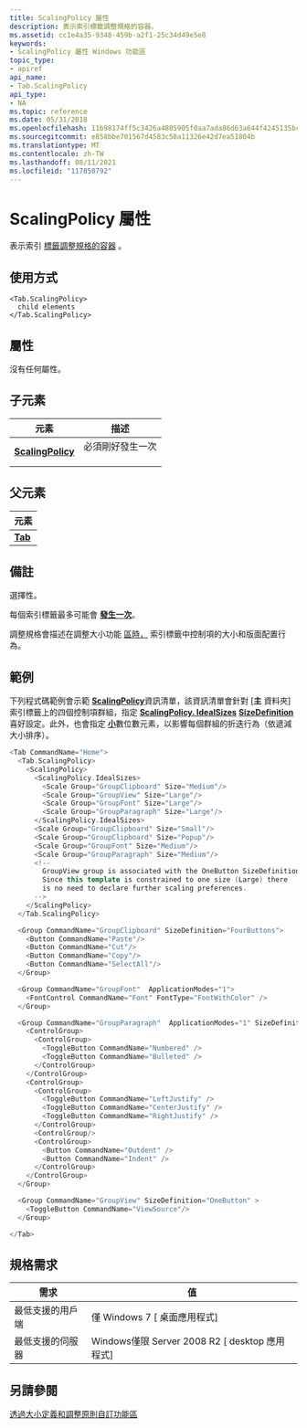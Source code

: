 ```yaml
---
title: ScalingPolicy 屬性
description: 表示索引標籤調整規格的容器。
ms.assetid: cc1e4a35-9348-459b-a2f1-25c34d49e5e8
keywords:
- ScalingPolicy 屬性 Windows 功能區
topic_type:
- apiref
api_name:
- Tab.ScalingPolicy
api_type:
- NA
ms.topic: reference
ms.date: 05/31/2018
ms.openlocfilehash: 11b98174ff5c3426a4805905f0aa7ada86d63a644f4245135bcede5c71d11e75
ms.sourcegitcommit: e858bbe701567d4583c50a11326e42d7ea51804b
ms.translationtype: MT
ms.contentlocale: zh-TW
ms.lasthandoff: 08/11/2021
ms.locfileid: "117850792"
---
```

# <a name="tabscalingpolicy-property"></a>ScalingPolicy 屬性

表示索引 [標籤調整規格的容器](windowsribbon-controls-tab.md) 。

## <a name="usage"></a>使用方式

``` syntax
<Tab.ScalingPolicy>
  child elements
</Tab.ScalingPolicy>
```

## <a name="attributes"></a>屬性

沒有任何屬性。

## <a name="child-elements"></a>子元素



| 元素                                                                 | 描述                                    |
|-------------------------------------------------------------------------|------------------------------------------------|
| [**ScalingPolicy**](windowsribbon-element-scalingpolicy.md)<br/> | 必須剛好發生一次<br/> <br/> |



## <a name="parent-elements"></a>父元素



| 元素                                             |
|-----------------------------------------------------|
| [**Tab**](windowsribbon-element-tab.md)<br/> |



## <a name="remarks"></a>備註

選擇性。

每個索引標籤最多可能會 [**發生一次**](windowsribbon-element-tab.md)。

調整規格會描述在調整大小功能 [區時，](windowsribbon-controls-tab.md) 索引標籤中控制項的大小和版面配置行為。

## <a name="examples"></a>範例

下列程式碼範例會示範 [**ScalingPolicy**](windowsribbon-element-scalingpolicy.md)資訊清單，該資訊清單會針對 [**主** 資料夾] 索引標籤上的四個控制項群組，指定 [**ScalingPolicy. IdealSizes**](windowsribbon-element-scalingpolicy-idealsizes.md) [**SizeDefinition**](windowsribbon-element-sizedefinition.md)喜好設定。此外，也會指定 [**小**](windowsribbon-element-scale.md)數位數元素，以影響每個群組的折迭行為（依遞減大小排序）。


```C++
<Tab CommandName="Home">
  <Tab.ScalingPolicy>
    <ScalingPolicy>
      <ScalingPolicy.IdealSizes>
        <Scale Group="GroupClipboard" Size="Medium"/>
        <Scale Group="GroupView" Size="Large"/>
        <Scale Group="GroupFont" Size="Large"/>
        <Scale Group="GroupParagraph" Size="Large"/>
      </ScalingPolicy.IdealSizes>
      <Scale Group="GroupClipboard" Size="Small"/>
      <Scale Group="GroupClipboard" Size="Popup"/>
      <Scale Group="GroupFont" Size="Medium"/>
      <Scale Group="GroupParagraph" Size="Medium"/>
      <!-- 
        GroupView group is associated with the OneButton SizeDefinition.
        Since this template is constrained to one size (Large) there
        is no need to declare further scaling preferences.
      -->
    </ScalingPolicy>
  </Tab.ScalingPolicy>

  <Group CommandName="GroupClipboard" SizeDefinition="FourButtons">
    <Button CommandName="Paste"/>
    <Button CommandName="Cut"/>
    <Button CommandName="Copy"/>
    <Button CommandName="SelectAll"/>
  </Group>

  <Group CommandName="GroupFont"  ApplicationModes="1">
    <FontControl CommandName="Font" FontType="FontWithColor" />
  </Group>

  <Group CommandName="GroupParagraph"  ApplicationModes="1" SizeDefinition="ButtonGroups">
    <ControlGroup>
      <ControlGroup>
        <ToggleButton CommandName="Numbered" />
        <ToggleButton CommandName="Bulleted" />
      </ControlGroup>
    </ControlGroup>
    <ControlGroup>
      <ControlGroup>
        <ToggleButton CommandName="LeftJustify" />
        <ToggleButton CommandName="CenterJustify" />
        <ToggleButton CommandName="RightJustify" />
      </ControlGroup>
      <ControlGroup/>
      <ControlGroup>
        <Button CommandName="Outdent" />
        <Button CommandName="Indent" />
      </ControlGroup>
    </ControlGroup>
  </Group>

  <Group CommandName="GroupView" SizeDefinition="OneButton" >
    <ToggleButton CommandName="ViewSource"/>
  </Group>

</Tab>
```



## <a name="requirements"></a>規格需求



| 需求 | 值 |
|-------------------------------------|---------------------------------------------------------|
| 最低支援的用戶端<br/> | 僅 Windows 7 \[ 桌面應用程式\]<br/>              |
| 最低支援的伺服器<br/> | Windows僅限 Server 2008 R2 \[ desktop 應用程式\]<br/> |



## <a name="see-also"></a>另請參閱

<dl> <dt>

[透過大小定義和調整原則自訂功能區](windowsribbon-templates.md)
</dt> </dl>

 

 





